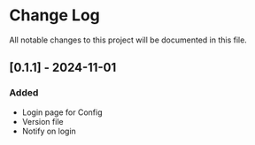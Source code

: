 
# Change Log
All notable changes to this project will be documented in this file.

## [0.1.1] - 2024-11-01
### Added
- Login page for Config
- Version file
- Notify on login